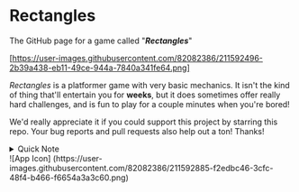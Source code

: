 # Rectangles

The GitHub page for a game called "***Rectangles***"

[https://user-images.githubusercontent.com/82082386/211592496-2b39a438-eb11-49ce-944a-7840a341fe64.png]

*Rectangles* is a platformer game with very basic mechanics. It isn't the kind of thing that'll entertain you for **weeks**, but it does sometimes offer really hard challenges, and is fun to play for a couple minutes when you're bored!

We'd really appreciate it if you could support this project by starring this repo. Your bug reports and pull requests also help out a ton! Thanks!

<details>
<summary>Quick Note</summary>
  The game isn't actually mine, I just playtest and stuff. The actual game is made by https://github.com/CRAB19.
  I own this repo only because GitHub has some sort of weird bug on Crab's device :D 
  Also the "Rectangles" repo on Crab's profile is the one where he got an error on. You can ignore it, this is the main repo for now.
</details>
![App Icon] (https://user-images.githubusercontent.com/82082386/211592885-f2edbc46-3cfc-48f4-b466-f6654a3a3c60.png)
